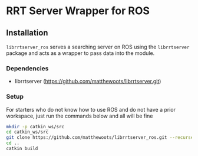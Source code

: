 # RRT Server Wrapper for ROS

## Installation
`librrtserver_ros` serves a searching server on ROS using the `librrtserver` package and acts as a wrapper to pass data into the module.

### Dependencies
- librrtserver (https://github.com/matthewoots/librrtserver.git) 

### Setup
For starters who do not know how to use ROS and do not have a prior workspace, just run the commands below and all will be fine
```bash
mkdir -p catkin_ws/src
cd catkin_ws/src
git clone https://github.com/matthewoots/librrtserver_ros.git --recurse-submodules
cd ..
catkin build
```
